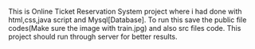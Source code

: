 This is Online Ticket Reservation System project where i had done with html,css,java script and Mysql[Database].
To run this save the public file codes(Make sure the image with train.jpg) and also src files code.
This project should run through server for better results.
